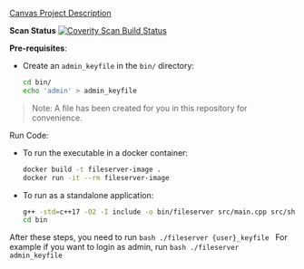 [Canvas Project Description](https://canvas.sfu.ca/courses/88624/pages/bibifi-build-it-break-it-fix-it)

**Scan Status** <a href="https://scan.coverity.com/projects/cmpt785-bibifi-9f823095-7380-471a-87cd-be9e3801708f"> 
  <img alt="Coverity Scan Build Status"
       src="https://scan.coverity.com/projects/31394/badge.svg"/>
</a>

**Pre-requisites**:

- Create an `admin_keyfile` in the `bin/` directory:
    
    ```bash
    cd bin/
    echo 'admin' > admin_keyfile
    ```
> Note: A file has been created for you in this repository for convenience.
    
Run Code:

- To run the executable in a docker container:

    ```bash
    docker build -t fileserver-image .
    docker run -it --rm fileserver-image
    ```
    
- To run as a standalone application:

    ```bash
    g++ -std=c++17 -O2 -I include -o bin/fileserver src/main.cpp src/shell.cpp src/fs_utils.cpp
    cd bin
    ```

After these steps, you need to run 
    ```bash
     ./fileserver {user}_keyfile
     ```
     For example if you want to login as admin, run 
     ```bash
      ./fileserver admin_keyfile
      ```
